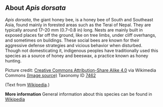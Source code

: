 **About *Apis dorsata***
-------------------------
*Apis dorsata*, the giant honey bee, is a honey bee of South and 
Southeast Asia, found mainly in forested areas such as the Terai of 
Nepal. They are typically around 17–20 mm (0.7–0.8 in) long. Nests are 
mainly built in exposed places far off the ground, like on tree limbs, 
under cliff overhangs, and sometimes on buildings. These social bees 
are known for their aggressive defense strategies and vicious behavior 
when disturbed. Though not domesticating it, indigenous peoples have 
traditionally used this species as a source of honey and beeswax, a 
practice known as honey hunting.


Picture credit: [Creative Commons Attribution-Share Alike 4.0](https://creativecommons.org/licenses/by-sa/4.0) via Wikimedia Commons [(Image source)](https://en.wikipedia.org/wiki/File:Bidens-Apis_dorsata-pollen_baskets.jpg)
Taxonomy ID [7462](https://www.uniprot.org/taxonomy/7462)

(Text from [Wikipedia](https://en.wikipedia.org/).)

**More information**
General information about this species can be found in [Wikipedia](https://en.wikipedia.org/wiki/Apis_dorsata)
